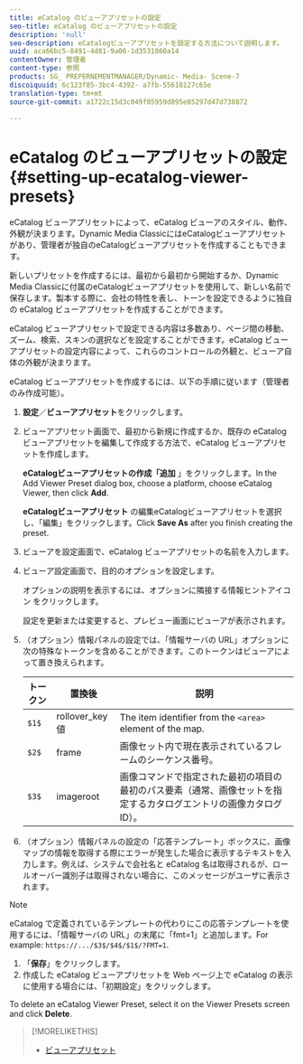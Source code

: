 ```yaml
---
title: eCatalog のビューアプリセットの設定
seo-title: eCatalog のビューアプリセットの設定
description: 'null'
seo-description: eCatalogビューアプリセットを設定する方法について説明します。
uuid: aca66bc5-8491-4d81-9a06-1d3531860a14
contentOwner: 管理者
content-type: 参照
products: SG_ PREPERNEMENTMANAGER/Dynamic- Media- Scene-7
discoiquuid: 6c123f85-3bc4-4392- a7fb-55618127c65e
translation-type: tm+mt
source-git-commit: a1722c15d3c049f05959d895e85297d47d730872

---
```



# eCatalog のビューアプリセットの設定{#setting-up-ecatalog-viewer-presets}

eCatalog ビューアプリセットによって、eCatalog ビューアのスタイル、動作、外観が決まります。Dynamic Media ClassicにはeCatalogビューアプリセットがあり、管理者が独自のeCatalogビューアプリセットを作成することもできます。

新しいプリセットを作成するには、最初から最初から開始するか、Dynamic Media Classicに付属のeCatalogビューアプリセットを使用して、新しい名前で保存します。製本する際に、会社の特性を表し、トーンを設定できるように独自の eCatalog ビューアプリセットを作成することができます。

eCatalog ビューアプリセットで設定できる内容は多数あり、ページ間の移動、ズーム、検索、スキンの選択などを設定することができます。eCatalog ビューアプリセットの設定内容によって、これらのコントロールの外観と、ビューア自体の外観が決まります。

eCatalog ビューアプリセットを作成するには、以下の手順に従います（管理者のみ作成可能）。

1. **設定**／**ビューアプリセット**&#x200B;をクリックします。
1. ビューアプリセット画面で、最初から新規に作成するか、既存の eCatalog ビューアプリセットを編集して作成する方法で、eCatalog ビューアプリセットを作成します。

   **eCatalogビューアプリセットの作成「追加** 」をクリックします。In the Add Viewer Preset dialog box, choose a platform, choose eCatalog Viewer, then click **Add**.

   **eCatalogビューアプリセット** の編集eCatalogビューアプリセットを選択し、「編集」をクリックします。Click **Save As** after you finish creating the preset.

1. ビューアを設定画面で、eCatalog ビューアプリセットの名前を入力します。
1. ビューア設定画面で、目的のオプションを設定します。

   オプションの説明を表示するには、オプションに隣接する情報ヒントアイコン  をクリックします。

   設定を更新または変更すると、プレビュー画面にビューアが表示されます。

1. （オプション）情報パネルの設定では、「情報サーバの URL」オプションに次の特殊なトークンを含めることができます。このトークンはビューアによって置き換えられます。

   | トークン | 置換後 | 説明 |
   |--- |--- |--- |
   | `$1$` | rollover_key 値 | The item identifier from the `<area>` element of the map. |
   | `$2$` | frame | 画像セット内で現在表示されているフレームのシーケンス番号。 |
   | `$3$` | imageroot | 画像コマンドで指定された最初の項目の最初のパス要素（通常、画像セットを指定するカタログエントリの画像カタログ ID）。 |

1. （オプション）情報パネルの設定の「応答テンプレート」ボックスに、画像マップの情報を取得する際にエラーが発生した場合に表示するテキストを入力します。例えば、システムで会社名と eCatalog 名は取得されるが、ロールオーバー識別子は取得されない場合に、このメッセージがユーザに表示されます。

>[!NOTE]
>
>eCatalog で定義されているテンプレートの代わりにこの応答テンプレートを使用するには、「情報サーバの URL」の末尾に「fmt=1」と追加します。For example: `https://.../$3$/$4$/$1$/?FMT=1`.

1. 「**保存**」をクリックします。
1. 作成した eCatalog ビューアプリセットを Web ページ上で eCatalog の表示に使用する場合には、「初期設定」をクリックします。

To delete an eCatalog Viewer Preset, select it on the Viewer Presets screen and click **Delete**.

>[!MORELIKETHIS]
>
>* [ビューアプリセット](application-setup.md#viewer_presets)

